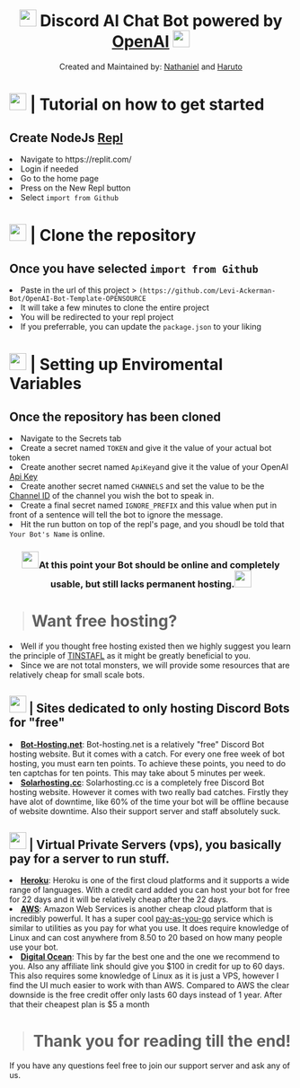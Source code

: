 <h1 align="center"><img src="https://raw.githubusercontent.com/SudhanPlayz/Discord-MusicBot/v5/assets/logo.gif" width="30px"> Discord AI Chat Bot powered by <a href="https://openai.com/">OpenAI</a> <img src="https://raw.githubusercontent.com/SudhanPlayz/Discord-MusicBot/v5/assets/logo.gif" width="30px"></h1>

<p align="center">Created and Maintained by: <a href="https://discord.com/users/829427219541393428">Nathaniel</a> and <a href="https://discord.com/users/1061411114958729287">Haruto</a></p>

<h1><img src="https://media.tenor.com/b_FZg7BDYkUAAAAM/ishowspeed-goofy.gif" width="30px"> | Tutorial on how to get started</h1>
<h2>Create NodeJs <a href="https://replit.com/">Repl</a></h2>
<li>Navigate to https://replit.com/</li>
<li>Login if needed</li>
<li>Go to the home page</li>
<li>Press on the New Repl button</li>
<li>Select <code>import from Github</code><br>

<h1><img src="https://media.tenor.com/NK26j6fCOgEAAAAM/funny-dance.gif" width="30px"> | Clone the repository</h1>
<h2>Once you have selected <code>import from Github</code></h2>
<li>Paste in the url of this project > <code>(https://github.com/Levi-Ackerman-Bot/OpenAI-Bot-Template-OPENSOURCE</code></li>
<li>It will take a few minutes to clone the entire project</li>
<li>You will be redirected to your repl project</li>
<li>If you preferrable, you can update the <code>package.json</code> to your liking</li>

<h1><img src="https://i.imgflip.com/69rjso.jpg" width="30px"> | Setting up Enviromental Variables</h1>
<h2>Once the repository has been cloned</h2>
<li>Navigate to the Secrets tab</li>
<li>Create a secret named <code>TOKEN</code> and give it the value of your actual bot token</li>
<li>Create another secret named <code>ApiKey</code>and give it the value of your OpenAI <a href="https://help.openai.com/en/articles/4936850-where-do-i-find-my-openai-api-key">Api Key</a></li>
<li>Create another secret named <code>CHANNELS</code> and set the value to be the <a href="https://turbofuture.com/internet/Discord-Channel-ID">Channel ID</a> of the channel you wish the bot to speak in.</li>
<li>Create a final secret named <code>IGNORE_PREFIX</code> and this value when put in front of a sentence will tell the bot to ignore the message.</li>
<li>Hit the run button on top of the repl's page, and you shoudl be told that <code>Your Bot's Name</code> is online.</li>

<h3 align="center"><img src="https://media1.tenor.com/m/kHcmsxlKHEAAAAAC/rock-one-eyebrow-raised-rock-staring.gif" width="30px">At this point your Bot should be online and completely usable, but still lacks permanent hosting.<img src="https://media1.tenor.com/m/kHcmsxlKHEAAAAAC/rock-one-eyebrow-raised-rock-staring.gif" width="30px"></h3>

<blockquote><h1>Want free hosting?</h1></blockquote>
<li>Well if you thought free hosting existed then we highly suggest you learn the principle of <a href="https://www.cyberdefinitions.com/definitions/TINSTAFL.html">TINSTAFL</a> as it might be greatly beneficial to you.</li>
<li>Since we are not total monsters, we will provide some resources that are relatively cheap for small scale bots.</li>

<h2><img src="https://www.icegif.com/wp-content/uploads/2023/05/icegif-741.gif" width="30px"> | Sites dedicated to <strong>only</strong> hosting Discord Bots for "free"</h2>
<li><b><a href="https://bot-hosting.net">Bot-Hosting.net</a></b>: Bot-hosting.net is a relatively "free" Discord Bot hosting website. But it comes with a catch. For every one free week of bot hosting, you must earn ten points. To achieve these points, you need to do ten captchas for ten points. This may take about 5 minutes per week.</li>
<li><b><a href="https://solarhosting.cc">Solarhosting.cc</a></b>: Solarhosting.cc is a completely free Discord Bot hosting website. However it comes with two really bad catches. Firstly they have alot of downtime, like 60% of the time your bot will be offline because of website downtime. Also their support server and staff absolutely suck.</li>

<h2><img src="https://media3.giphy.com/media/lPuW5AlR9AeWzSsIqi/200w.gif" width="30px"> | Virtual Private Servers (vps), you basically pay for a server to run stuff.</h2>
<li><b><a href="https://www.heroku.com/">Heroku</a></b>: Heroku is one of the first cloud platforms and it supports a wide range of languages. With a credit card added you can host your bot for free for 22 days and it will be relatively cheap after the 22 days.</li>
<li><b><a href="https://aws.amazon.com/">AWS</a></b>: Amazon Web Services is another cheap cloud platform that is incredibly powerful. It has a super cool <a href="https://aws.amazon.com/pricing/?aws-products-pricing.sort-by=item.additionalFields.productNameLowercase&aws-products-pricing.sort-order=asc&awsf.Free%20Tier%20Type=*all&awsf.tech-category=*all">pay-as-you-go</a> service which is similar to utilities as you pay for what you use. It does require knowledge of Linux and can cost anywhere from 8.50 to 20 based on how many people use your bot.</li>
<li><b><a href="https://www.digitalocean.com/">Digital Ocean</a></b>: This by far the best one and the one we recommend to you. Also any affiliate link should give you $100 in credit for up to 60 days. This also requires some knowledge of Linux as it is just a VPS, however I find the UI much easier to work with than AWS. Compared to AWS the clear downside is the free credit offer only lasts 60 days instead of 1 year. After that their cheapest plan is $5 a month</li>
<blockquote><h1 align="center">Thank you for reading till the end!</h1></blockquote>
<p>If you have any questions feel free to join our support server and ask any of us.</p>
